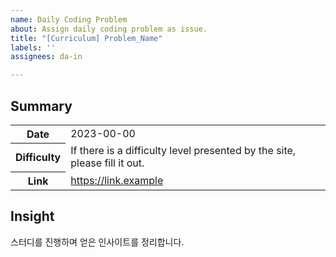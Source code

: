 ```yaml
---
name: Daily Coding Problem
about: Assign daily coding problem as issue.
title: "[Curriculum] Problem_Name"
labels: ''
assignees: da-in

---
```


## Summary
<table>
  <tr>
    <th>Date</th>
    <td>2023-00-00</td>
  </tr>
  <tr>
    <th>Difficulty</th>
    <td>If there is a difficulty level presented by the site, please fill it out.</td>
  </tr>
  <tr>
    <th>Link</th>
    <td><a href='https://link.example' target='_blank' >https://link.example</a>
    </td>
  </tr>
</table>

## Insight

스터디를 진행하며 얻은 인사이트를 정리합니다.

